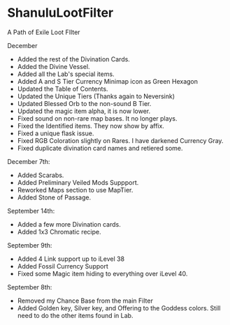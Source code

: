 # ShanuluLootFilter
A Path of Exile Loot FIlter

December 
- Added the rest of the Divination Cards.
- Added the Divine Vessel.
- Added all the Lab's special items.
- Added A and S Tier Currency Minimap icon as Green Hexagon
- Updated the Table of Contents.
- Updated the Unique Tiers (Thanks again to Neversink)
- Updated Blessed Orb to the non-sound B Tier.
- Updated the magic item alpha, it is now lower.
- Fixed sound on non-rare map bases. It no longer plays.
- Fixed the Identified items. They now show by affix.
- Fixed a unique flask issue.
- Fixed RGB Coloration slightly on Rares. I have darkened Currency Gray.
- Fixed duplicate divination card names and retiered some.


December 7th:
- Added Scarabs.
- Added Preliminary Veiled Mods Suppport.
- Reworked Maps section to use MapTier.
- Added Stone of Passage.

September 14th:
- Added a few more Divination cards.
- Added 1x3 Chromatic recipe.

September 9th: 	
- Added 4 Link support up to iLevel 38
- Added Fossil Currency Support
- Fixed some Magic item hiding to everything over iLevel 40.

September 8th:
- Removed my Chance Base from the main Filter
- Added Golden key, Silver key, and Offering to the Goddess colors. Still need to do the other items found in Lab.




